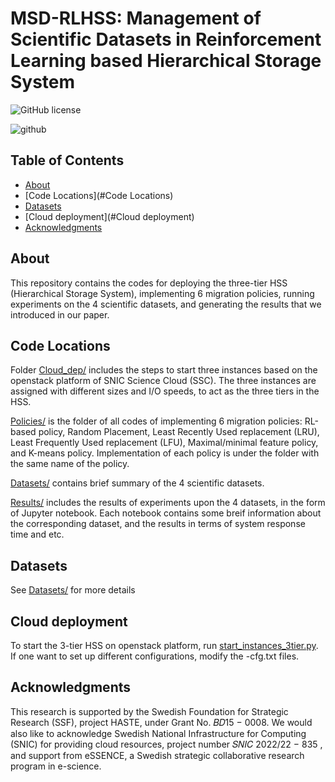 # MSD-RLHSS: Management of Scientific Datasets in Reinforcement Learning based Hierarchical Storage System

![GitHub license](https://img.shields.io/badge/license-MIT-blue.svg)

![github](https://user-images.githubusercontent.com/37439749/216436763-e8b2e9c6-81d5-4453-b3ee-7e310ea9b974.png)

## Table of Contents

+ [About](#about)
+ [Code Locations](#Code Locations)
+ [Datasets](#Datasets)
+ [Cloud deployment](#Cloud deployment)
+ [Acknowledgments](#acknowledgments)

## About

This repository contains the codes for deploying the three-tier HSS (Hierarchical Storage System), implementing 6 migration policies, running experiments on the 4 scientific datasets, and generating the results that we introduced in our paper.

## Code Locations

Folder [Cloud_dep/](Cloud_dep) includes the steps to start three instances based on the openstack platform of SNIC Science Cloud (SSC). The three instances are assigned with different sizes and I/O speeds, to act as the three tiers in the HSS.

[Policies/](Policies) is the folder of all codes of implementing 6 migration policies: RL-based policy, Random Placement, Least Recently Used replacement (LRU), Least Frequently Used replacement (LFU), Maximal/minimal feature policy, and K-means policy. Implementation of each policy is under the folder with the same name of the policy.

[Datasets/](Datasets) contains brief summary of the 4 scientific datasets.

[Results/](Results) includes the results of experiments upon the 4 datasets, in the form of Jupyter notebook. Each notebook contains some breif information about the corresponding dataset, and the results in terms of system response time and etc.

## Datasets

See [Datasets/](Datasets) for more details

## Cloud deployment

To start the 3-tier HSS on openstack platform, run [start_instances_3tier.py](Cloud_dep/start_instances_3tier.py). If one want to set up different configurations, modify the -cfg.txt files.

## Acknowledgments

This research is supported by the Swedish Foundation for Strategic Research (SSF), project HASTE, under Grant No. 𝐵𝐷15 − 0008. We would also like to acknowledge Swedish National Infrastructure for Computing (SNIC) for providing cloud resources, project number 𝑆𝑁𝐼𝐶 2022/22 − 835 , and support from eSSENCE, a Swedish strategic collaborative research program in e-science.
